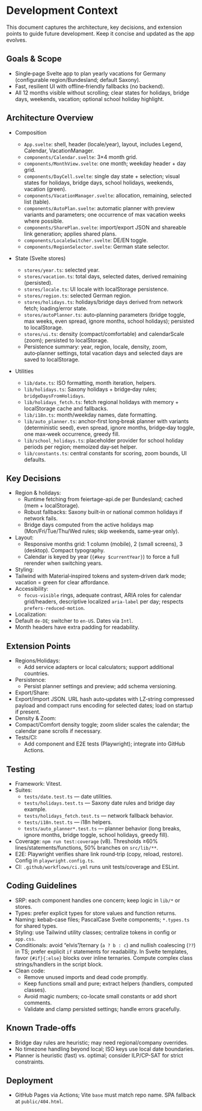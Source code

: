 # Development Context

This document captures the architecture, key decisions, and extension points to guide future development. Keep it concise and updated as the app evolves.

## Goals & Scope
- Single‑page Svelte app to plan yearly vacations for Germany (configurable region/Bundesland; default Saxony).
- Fast, resilient UI with offline‑friendly fallbacks (no backend).
- All 12 months visible without scrolling; clear states for holidays, bridge days, weekends, vacation; optional school holiday highlight.

## Architecture Overview
- Composition
  - `App.svelte`: shell, header (locale/year), layout, includes Legend, Calendar, VacationManager.
  - `components/Calendar.svelte`: 3×4 month grid.
  - `components/MonthView.svelte`: one month; weekday header + day grid.
  - `components/DayCell.svelte`: single day state + selection; visual states for holidays, bridge days, school holidays, weekends, vacation (green).
  - `components/VacationManager.svelte`: allocation, remaining, selected list (table).
  - `components/AutoPlan.svelte`: automatic planner with preview variants and parameters; one occurrence of max vacation weeks where possible.
  - `components/SharePlan.svelte`: import/export JSON and shareable link generation; applies shared plans.
  - `components/LocaleSwitcher.svelte`: DE/EN toggle.
  - `components/RegionSelector.svelte`: German state selector.
  
- State (Svelte stores)
  - `stores/year.ts`: selected year.
  - `stores/vacation.ts`: total days, selected dates, derived remaining (persisted).
  - `stores/locale.ts`: UI locale with localStorage persistence.
  - `stores/region.ts`: selected German region.
  - `stores/holidays.ts`: holidays/bridge days derived from network fetch; loading/error state.
  - `stores/autoPlanner.ts`: auto‑planning parameters (bridge toggle, max weeks, even spread, ignore months, school holidays); persisted to localStorage.
  - `stores/ui.ts`: density (compact/comfortable) and calendarScale (zoom); persisted to localStorage.
  - Persistence summary: year, region, locale, density, zoom, auto‑planner settings, total vacation days and selected days are saved to localStorage.
- Utilities
  - `lib/date.ts`: ISO formatting, month iteration, helpers.
  - `lib/holidays.ts`: Saxony holidays + bridge‑day rules; `bridgeDaysFromHolidays`.
  - `lib/holidays_fetch.ts`: fetch regional holidays with memory + localStorage cache and fallbacks.
  - `lib/i18n.ts`: month/weekday names, date formatting.
  - `lib/auto_planner.ts`: anchor‑first long‑break planner with variants (deterministic seed), even spread, ignore months, bridge‑day toggle, one max‑week occurrence, greedy fill.
  - `lib/school_holidays.ts`: placeholder provider for school holiday periods per region; memoized day‑set helper.
  - `lib/constants.ts`: central constants for scoring, zoom bounds, UI defaults.
  

## Key Decisions
- Region & holidays:
  - Runtime fetching from feiertage-api.de per Bundesland; cached (mem + localStorage).
  - Robust fallbacks: Saxony built‑in or national common holidays if network fails.
  - Bridge days computed from the active holidays map (Mon/Fri/Tue/Thu/Wed rules; skip weekends, same‑year only).
- Layout:
  - Responsive months grid: 1 column (mobile), 2 (small screens), 3 (desktop). Compact typography.
  - Calendar is keyed by year (`{#key $currentYear}`) to force a full rerender when switching years.
 - Styling:
  - Tailwind with Material‑inspired tokens and system‑driven dark mode; vacation = green for clear affordance.
- Accessibility:
  - `focus-visible` rings, adequate contrast, ARIA roles for calendar grid/headers, descriptive localized `aria-label` per day; respects `prefers-reduced-motion`.
 - Localization:
  - Default `de-DE`; switcher to `en-US`. Dates via `Intl`.
  - Month headers have extra padding for readability.

 

## Extension Points
- Regions/Holidays:
  - Add service adapters or local calculators; support additional countries.
- Persistence:
  - Persist planner settings and preview; add schema versioning.
 - Export/Share:
  - Export/import JSON. URL hash auto‑updates with LZ‑string compressed payload and compact runs encoding for selected dates; load on startup if present.
 - Density & Zoom:
  - Compact/Comfort density toggle; zoom slider scales the calendar; the calendar pane scrolls if necessary.
- Tests/CI:
  - Add component and E2E tests (Playwright); integrate into GitHub Actions.

## Testing
- Framework: Vitest.
- Suites:
  - `tests/date.test.ts` — date utilities.
  - `tests/holidays.test.ts` — Saxony date rules and bridge day example.
  - `tests/holidays_fetch.test.ts` — network fallback behavior.
  - `tests/i18n.test.ts` — i18n helpers.
  - `tests/auto_planner*.test.ts` — planner behavior (long breaks, ignore months, bridge toggle, school holidays, greedy fill).
 - Coverage: `npm run test:coverage` (v8). Thresholds ≥60% lines/statements/functions, 50% branches on `src/lib/**`.
 - E2E: Playwright verifies share link round‑trip (copy, reload, restore). Config in `playwright.config.ts`.
 - CI: `.github/workflows/ci.yml` runs unit tests/coverage and ESLint.

## Coding Guidelines
- SRP: each component handles one concern; keep logic in `lib/*` or stores.
- Types: prefer explicit types for store values and function returns.
- Naming: kebab‑case files; PascalCase Svelte components; `*.types.ts` for shared types.
- Styling: use Tailwind utility classes; centralize tokens in config or `app.css`.
- Conditionals: avoid “elvis”/ternary (`a ? b : c`) and nullish coalescing (`??`) in TS; prefer explicit `if` statements for readability. In Svelte templates, favor `{#if}{:else}` blocks over inline ternaries. Compute complex class strings/handlers in the script block.
- Clean code:
  - Remove unused imports and dead code promptly.
  - Keep functions small and pure; extract helpers (handlers, computed classes).
  - Avoid magic numbers; co-locate small constants or add short comments.
  - Validate and clamp persisted settings; handle errors gracefully.

## Known Trade‑offs
- Bridge day rules are heuristic; may need regional/company overrides.
- No timezone handling beyond local; ISO keys use local date boundaries.
 - Planner is heuristic (fast) vs. optimal; consider ILP/CP-SAT for strict constraints.

## Deployment
- GitHub Pages via Actions; Vite `base` must match repo name. SPA fallback at `public/404.html`.
